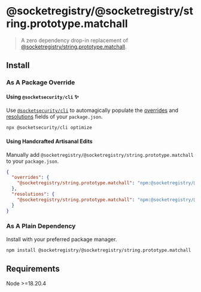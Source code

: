 # @socketregistry/@socketregistry/string.prototype.matchall

> A zero dependency drop-in replacement of
> [@socketregistry/string.prototype.matchall](https://www.npmjs.com/package/@socketregistry/string.prototype.matchall).

## Install

### As A Package Override

#### Using `@socketsecurity/cli` :sparkles:

Use [`@socketsecurity/cli`](https://www.npmjs.com/package/@socketsecurity/cli)
to automagically populate the
[overrides](https://docs.npmjs.com/cli/v9/configuring-npm/package-json#overrides)
and [resolutions](https://yarnpkg.com/configuration/manifest#resolutions) fields
of your `package.json`.

```sh
npx @socketsecurity/cli optimize
```

#### Using Handcrafted Artisanal Edits

Manually add `@socketregistry/@socketregistry/string.prototype.matchall` to your
`package.json`.

```json
{
  "overrides": {
    "@socketregistry/string.prototype.matchall": "npm:@socketregistry/@socketregistry/string.prototype.matchall@^1"
  },
  "resolutions": {
    "@socketregistry/string.prototype.matchall": "npm:@socketregistry/@socketregistry/string.prototype.matchall@^1"
  }
}
```

### As A Plain Dependency

Install with your preferred package manager.

```sh
npm install @socketregistry/@socketregistry/string.prototype.matchall
```

## Requirements

Node &gt;=18.20.4
